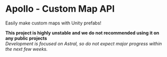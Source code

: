 # Apollo - Custom Map API
Easily make custom maps with Unity prefabs!

**This project is highly unstable and we do not recommended using it on any public projects**\
*Development is focused on Astral, so do not expect major progress within the next few weeks.*

